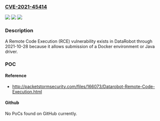 ### [CVE-2021-45414](https://cve.mitre.org/cgi-bin/cvename.cgi?name=CVE-2021-45414)
![](https://img.shields.io/static/v1?label=Product&message=n%2Fa&color=blue)
![](https://img.shields.io/static/v1?label=Version&message=n%2Fa&color=blue)
![](https://img.shields.io/static/v1?label=Vulnerability&message=n%2Fa&color=brighgreen)

### Description

A Remote Code Execution (RCE) vulnerability exists in DataRobot through 2021-10-28 because it allows submission of a Docker environment or Java driver.

### POC

#### Reference
- http://packetstormsecurity.com/files/166073/Datarobot-Remote-Code-Execution.html

#### Github
No PoCs found on GitHub currently.

